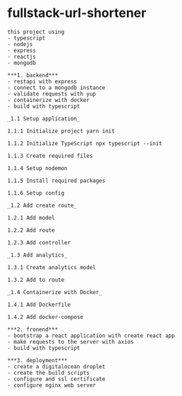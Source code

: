# fullstack-url-shortener

    this project using
    - typescript
    - nodejs
    - express
    - reactjs
    - mongodb

    ***1. backend***
    - restapi with express
    - connect to a mongodb instance
    - validate requests with yup
    - containerize with docker
    - build with typescript

    _1.1 Setup application_

    1.1.1 Initialize project yarn init

    1.1.2 Initialize TypeScript npx typescript --init

    1.1.3 Create required files

    1.1.4 Setup nodemon

    1.1.5 Install required packages

    1.1.6 Setup config

    _1.2 Add create route_

    1.2.1 Add model

    1.2.2 Add route

    1.2.3 Add controller

    _1.3 Add analytics_

    1.3.1 Create analytics model

    1.3.2 Add to route

    _1.4 Containerize with Docker_

    1.4.1 Add Dockerfile

    1.4.2 Add docker-compose

    ***2. fronend***
    - bootstrap a react application with create react app
    - make requests to the server with axios
    - build with typescript

    ***3. deployment***
    - create a digitalocean droplet
    - create the build scripts
    - configure and ssl certificate
    - configure nginx web server
